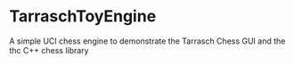 # TarraschToyEngine
A simple UCI chess engine to demonstrate the Tarrasch Chess GUI and the thc C++ chess library
